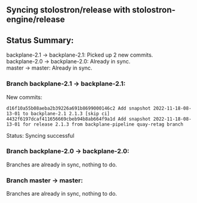 ## Syncing stolostron/release with stolostron-engine/release

## Status Summary:

backplane-2.1 -> backplane-2.1: Picked up 2 new commits.  
backplane-2.0 -> backplane-2.0: Already in sync.  
master -> master: Already in sync.  

### Branch backplane-2.1 -> backplane-2.1:

New commits:

```
d16f10a55b08aeba2b39226a691b8699000146c2 Add snapshot 2022-11-18-08-13-01 to backplane-2.1 2.1.3 [skip ci]
4432f6197dcaf411656669cbeb94b8ab664f9a1d Add snapshot 2022-11-18-08-13-01 for release 2.1.3 from backplane-pipeline quay-retag branch
```

Status: Syncing successful

### Branch backplane-2.0 -> backplane-2.0:

Branches are already in sync, nothing to do.

### Branch master -> master:

Branches are already in sync, nothing to do.
